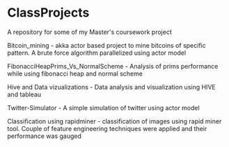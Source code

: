 ClassProjects
=============


A repository for some of my Master's coursework project

Bitcoin_mining - akka actor based project to mine bitcoins of specific pattern. A brute force algorithm parallelized using actor model

FibonacciHeapPrims_Vs_NormalScheme	- Analysis of prims performance while using fibonacci heap and normal scheme

Hive and Data vizualizations - Data analysis and visualization using HIVE and tableau

Twitter-Simulator - A simple simulation of twitter using actor model

Classification using rapidminer - classification of images using rapid miner tool. Couple of feature engineering techniques were applied and their performance was gauged 
